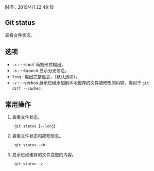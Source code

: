 时间：2019/4/1 22:49:19  

## Git status 

查看文件状态。

## 选项

* `-s` : --short 简短形式输出。
* `-b` : --branch 显示分支信息。
* `long` : 输出完整信息，（默认选项）。
* `-v` : --verbos 展示已经添加到本地缓存的文件被修改的内容，类似于 `git diff --cached`,

## 常用操作  

1. 查看文件状态。  

		git status [--long]

2. 查看文件状态和简短信息。

		git status -sb

3. 显示已经缓存的文件变更的内容。

		git status -v